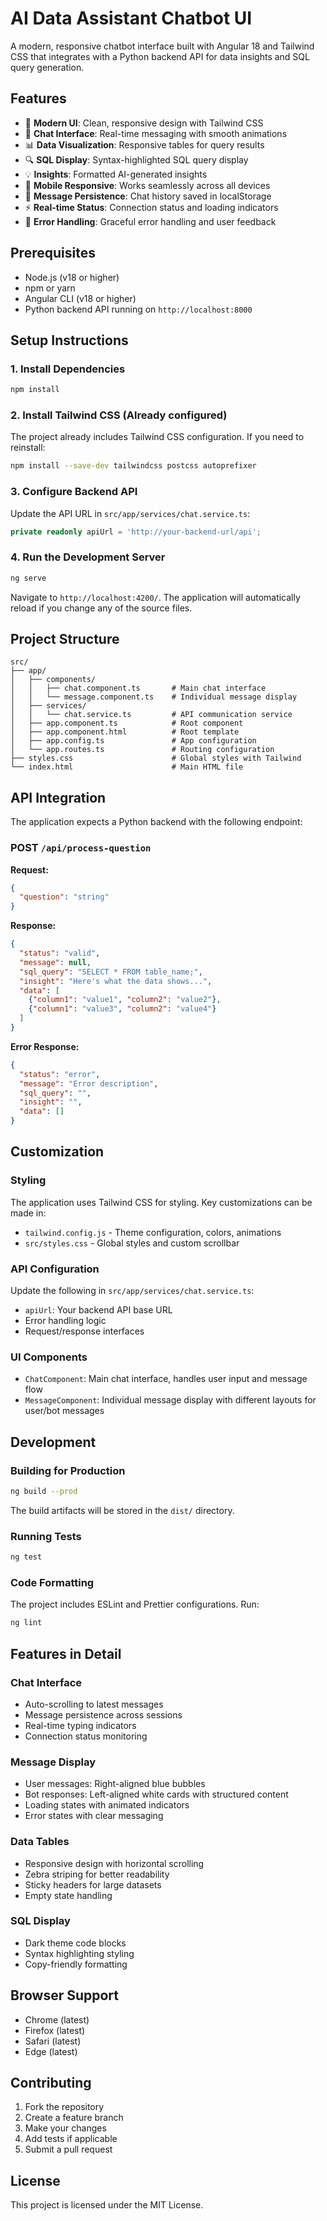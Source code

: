 # AI Data Assistant Chatbot UI

A modern, responsive chatbot interface built with Angular 18 and Tailwind CSS that integrates with a Python backend API for data insights and SQL query generation.

## Features

- 🎨 **Modern UI**: Clean, responsive design with Tailwind CSS
- 💬 **Chat Interface**: Real-time messaging with smooth animations
- 📊 **Data Visualization**: Responsive tables for query results
- 🔍 **SQL Display**: Syntax-highlighted SQL query display
- 💡 **Insights**: Formatted AI-generated insights
- 📱 **Mobile Responsive**: Works seamlessly across all devices
- 💾 **Message Persistence**: Chat history saved in localStorage
- ⚡ **Real-time Status**: Connection status and loading indicators
- 🔄 **Error Handling**: Graceful error handling and user feedback

## Prerequisites

- Node.js (v18 or higher)
- npm or yarn
- Angular CLI (v18 or higher)
- Python backend API running on `http://localhost:8000`

## Setup Instructions

### 1. Install Dependencies

```bash
npm install
```

### 2. Install Tailwind CSS (Already configured)

The project already includes Tailwind CSS configuration. If you need to reinstall:

```bash
npm install --save-dev tailwindcss postcss autoprefixer
```

### 3. Configure Backend API

Update the API URL in `src/app/services/chat.service.ts`:

```typescript
private readonly apiUrl = 'http://your-backend-url/api';
```

### 4. Run the Development Server

```bash
ng serve
```

Navigate to `http://localhost:4200/`. The application will automatically reload if you change any of the source files.

## Project Structure

```
src/
├── app/
│   ├── components/
│   │   ├── chat.component.ts       # Main chat interface
│   │   └── message.component.ts    # Individual message display
│   ├── services/
│   │   └── chat.service.ts         # API communication service
│   ├── app.component.ts            # Root component
│   ├── app.component.html          # Root template
│   ├── app.config.ts               # App configuration
│   └── app.routes.ts               # Routing configuration
├── styles.css                      # Global styles with Tailwind
└── index.html                      # Main HTML file
```

## API Integration

The application expects a Python backend with the following endpoint:

### POST `/api/process-question`

**Request:**
```json
{
  "question": "string"
}
```

**Response:**
```json
{
  "status": "valid",
  "message": null,
  "sql_query": "SELECT * FROM table_name;",
  "insight": "Here's what the data shows...",
  "data": [
    {"column1": "value1", "column2": "value2"},
    {"column1": "value3", "column2": "value4"}
  ]
}
```

**Error Response:**
```json
{
  "status": "error",
  "message": "Error description",
  "sql_query": "",
  "insight": "",
  "data": []
}
```

## Customization

### Styling

The application uses Tailwind CSS for styling. Key customizations can be made in:

- `tailwind.config.js` - Theme configuration, colors, animations
- `src/styles.css` - Global styles and custom scrollbar

### API Configuration

Update the following in `src/app/services/chat.service.ts`:

- `apiUrl`: Your backend API base URL
- Error handling logic
- Request/response interfaces

### UI Components

- `ChatComponent`: Main chat interface, handles user input and message flow
- `MessageComponent`: Individual message display with different layouts for user/bot messages

## Development

### Building for Production

```bash
ng build --prod
```

The build artifacts will be stored in the `dist/` directory.

### Running Tests

```bash
ng test
```

### Code Formatting

The project includes ESLint and Prettier configurations. Run:

```bash
ng lint
```

## Features in Detail

### Chat Interface
- Auto-scrolling to latest messages
- Message persistence across sessions
- Real-time typing indicators
- Connection status monitoring

### Message Display
- User messages: Right-aligned blue bubbles
- Bot responses: Left-aligned white cards with structured content
- Loading states with animated indicators
- Error states with clear messaging

### Data Tables
- Responsive design with horizontal scrolling
- Zebra striping for better readability
- Sticky headers for large datasets
- Empty state handling

### SQL Display
- Dark theme code blocks
- Syntax highlighting styling
- Copy-friendly formatting

## Browser Support

- Chrome (latest)
- Firefox (latest)
- Safari (latest)
- Edge (latest)

## Contributing

1. Fork the repository
2. Create a feature branch
3. Make your changes
4. Add tests if applicable
5. Submit a pull request

## License

This project is licensed under the MIT License.
